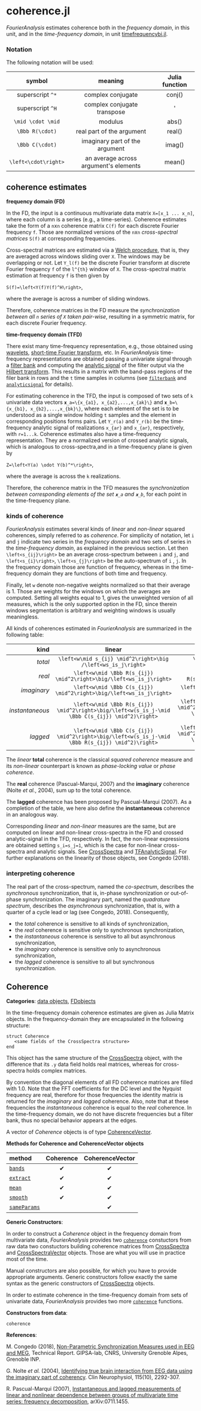 # coherence.jl

*FourierAnalysis* estimates coherence both in
the *frequency domain*, in this unit,
and in the *time-frequency domain*,
in unit [timefrequencybi.jl](@ref).

### Notation

The following notation will be used:

|        symbol         |            meaning             | Julia function |
|:---------------------:|:------------------------------:|:--------------:|
| superscript ``^*``    |    complex conjugate           |     conj()     |
| superscript ``^H``    | complex conjugate transpose    |       '        |
| ``\mid \cdot \mid``   |           modulus              |     abs()      |
| ``\Bbb R(\cdot)``     |  real part of the argument     |     real()     |
| ``\Bbb C(\cdot)``     | imaginary part of the argument |     imag()     |
| ``\left<\cdot\right>``| an average across argument's elements | mean()|

## coherence estimates

**frequency domain (FD)**

In the FD, the input is a continuous multivariate data matrix
``X=[x_1 ... x_n]``,
where each column is a series (e.g., a time-series).
Coherence estimates take the form of a ``n``x``n`` coherence matrix ``C(f)``
for each discrete Fourier frequency ``f``. Those are
normalized versions of the ``n``x``n`` *cross-spectral matrices* ``S(f)``
at corresponding frequencies.

Cross-spectral matrices are estimated
via a [Welch procedure](https://en.wikipedia.org/wiki/Welch%27s_method),
that is, they are averaged across windows sliding
over ``X``. The windows may be overlapping or not. Let ``Y_l(f)`` be the discrete Fourier transform at discrete
Fourier frequency ``f`` of the ``l^{th}`` window of ``X``.
The cross-spectral matrix estimation at frequency ``f`` is then given by

``S(f)=\left<Y(f)Y(f)^H\right>``,

where the average is across a number of sliding windows.

Therefore, coherence matrices in the FD measure the
*synchronization between all ``n`` series of ``X`` taken pair-wise*,
resulting in a symmetric matrix, for each discrete Fourier frequency.

**time-frequency domain (TFD)**

There exist many time-frequency representation, e.g., those obtained
using [wavelets](https://en.wikipedia.org/wiki/Wavelet),
[short-time Fourier transform](https://en.wikipedia.org/wiki/Short-time_Fourier_transform), etc.
In *FourierAnalysis* time-frequency representations are obtained passing
a univariate signal through a
[filter bank](https://en.wikipedia.org/wiki/Filter_bank)
and computing the
[analytic signal](https://en.wikipedia.org/wiki/Analytic_signal)
of the filter output via the
[Hilbert transform](https://en.wikipedia.org/wiki/Hilbert_transform).
This results in a matrix with the band-pass regions of the filer bank in rows and the ``t`` time samples in columns (see [`filterbank`](@ref) and
[`analyticsignal`](@ref) for details).

For estimating coherence in the TFD, the input is composed of two sets of ``k``
univariate data vectors
``𝐱_a=\{x_{a1}, x_{a2},...,x_{ak}\}`` and ``𝐱_b=\{x_{b1}, x_{b2},...,x_{bk}\}``,
where each element of the set is to be understood as a single window holding
``t`` samples and the element in corresponding positions forms pairs.
Let ``Y_r(a)`` and ``Y_r(b)`` be the time-frequency analytic signal
of realizations ``x_{ar}`` and ``x_{ar}``, respectively, with ``r=1...k``.
Coherence estimates also have a time-frequency representation.
They are a normalized version of crossed analytic signals, which
is analogous to cross-spectra,and in a time-frequency plane is given by

``Z=\left<Y(a) \odot Y(b)^*\right>``,

where the average is across the ``k`` realizations.

Therefore, the coherence matrix in the TFD measures the
*synchronization between corresponding elements of the set ``𝐱_a`` and ``𝐱_b``*,
for each point in the time-frequency plane.

### kinds of coherence

*FourierAnalysis* estimates several kinds of *linear* and *non-linear*
squared coherences, simply referred to as *coherence*.
For simplicity of notation, let ``i`` and ``j`` indicate two series
in the *frequency domain* and two sets of series in the
*time-frequency domain*, as explained in the previous section. Let then
``\left<s_{ij}\right>``
be an average cross-spectrum between
``i`` and ``j``, and ``\left<s_{i}\right>``, ``\left<s_{j}\right>``
be the auto-spectrum of ``i`` , ``j``. In the frequency domain those
are function of frequency, whereas in the time-frequency domain they are
functions of both time and frequency.

Finally, let ``w`` denote non-negative weights normalized so that their
average is 1. Those are weights for the windows on which the averages
are computed.
Setting all weights equal to 1, gives the unweighted version
of all measures, which is the only supported option in the FD, since
therein windows segmentation is arbitrary and weighting
windows is usually meaningless.

All kinds of coherences estimated in *FourierAnalysis* are summarized
in the following table:

|   kind         |                linear                       |              non-linear              |
|---------------:|:-------------------------------------------:|:------------------------------------:|
|    *total*     | ``\left<w\mid s_{ij} \mid^2\right>\big /\left<ws_is_j\right>`` | ``\left<w\mid s_{ij} \mid^2\right>``  |
|    *real*      | ``\left<w\mid \Bbb R(s_{ij}) \mid^2\right>\big/\left<ws_is_j\right>`` | ``\left<w\mid \Bbb R(s_{ij})\mid^2\right>`` |
|  *imaginary*   | ``\left<w\mid \Bbb C(s_{ij}) \mid^2\right>\big/\left<ws_is_j\right>`` | ``\left<w\mid \Bbb C(s_{ij}) \mid^2\right>`` |
| *instantaneous*| ``\left<w\mid \Bbb R(s_{ij}) \mid^2\right>\big/\left<w(s_is_j-\mid \Bbb C(s_{ij}) \mid^2)\right>`` | ``\left<w\mid \Bbb R(s_{ij}) \mid^2\right>\big/\left<w(1-\mid \Bbb C(s_{ij}) \mid^2)\right>`` |
|   *lagged*     | ``\left<w\mid \Bbb C(s_{ij}) \mid^2\right>\big/\left<w(s_is_j-\mid \Bbb R(s_{ij}) \mid^2)\right>`` | ``\left<w\mid \Bbb C(s_{ij}) \mid^2\right>\big/\left<w(1-\mid \Bbb R(s_{ij}) \mid^2)\right>`` |

The *linear* **total**  coherence is the classical *squared coherence* measure
and its *non-linear* counterpart is known as *phase-locking value* or
*phase coherence*.

The **real** coherence (Pascual-Marqui, 2007) and the
**imaginary** coherence (Nolte *et al.*, 2004), sum up to the total coherence.

The **lagged** coherence has been proposed by Pascual-Marqui (2007).
As a completion of the table, we here also define the **instantaneous**
coherence in an analogous way.

Corresponding *linear* and *non-linear* measures are the same, but are computed
on linear and non-linear cross-spectra in the FD and crossed analytic-signal in the TFD, respectively.
In fact, the non-linear expressions are obtained setting ``s_i=s_j=1``,
which is the case for non-linear cross-spectra and analytic signals. See
[CrossSpectra](@ref) and [TFAnalyticSignal](@ref).
For further explanations on the linearity of those objects, see Congedo (2018).

### interpreting coherence

The real part of the cross-spectrum, named the *co-spectrum*, describes the
*synchronous* synchronization, that is, in-phase synchronization or
out-of-phase synchronization. The imaginary part, named the
*quadrature spectrum*, describes the *asynchronous* synchronization,
that is, with a quarter of a cycle lead or lag (see Congedo, 2018).
Consequently,
- the *total* coherence is sensitive to all kinds of synchronization,
- the *real* coherence is sensitive only to synchronous synchronization,
- the *instantaneous* coherence is sensitive to all but asynchronous synchronization,
- the *imaginary* coherence is sensitive only to asynchronous synchronization,
- the *lagged* coherence is sensitive to all but synchronous synchronization.

## Coherence

**Categories**: [data objects](@ref), [FDobjects](@ref)

In the time-frequency domain coherence estimates are given as Julia Matrix
objects. In the frequency-domain they are encapsulated in the
following structure:

```
struct Coherence
   <same fields of the CrossSpectra structure>
end
```

This object has the same structure of the [CrossSpectra](@ref) object,
with the difference that its `.y` data field holds real matrices,
whereas for cross-spectra holds complex matrices.

By convention the diagonal elements of all FD coherence matrices are
filled with 1.0. Note that the FFT coefficients for the DC level
and the Nyquist frequency are real, therefore for those frequencies the
identity matrix is returned for the *imaginary* and *lagged* coherence.
Also, note that at these frequencies the *instantaneous* coherence is equal
to the *real* coherence. In the time-frequency domain,
we do not have discrete frequencies but a filter bank,
thus no special behavior appears at the edges.

A vector of *Coherence* objects is of type [CoherenceVector](@ref).

**Methods for Coherence and CoherenceVector objects**

|      method          | Coherence    | CoherenceVector    |
|:---------------------|:------------:|:------------------:|
| [`bands`](@ref)      |     ✔        |         ✔         |
| [`extract`](@ref)    |     ✔        |         ✔         |
| [`mean`](@ref)       |     ✔        |         ✔         |
| [`smooth`](@ref)     |     ✔        |         ✔         |
| [`sameParams`](@ref) |              |         ✔         |


**Generic Constructors**:

In order to construct a *Coherence* object in the frequency domain from
multivariate data, *FourierAnalysis* provides two [`coherence`](@ref)
constuctors from raw data two constuctors building coherence matrices
from [CrossSpectra](@ref) and [CrossSpectraVector](@ref) objects.
Those are what you will use in practice most of the time.

Manual constructors are also possible, for which you have to provide
appropriate arguments. Generic constructors follow exactly the same syntax
as the generic constructors of [CrossSpectra](@ref) objects.

In order to estimate coherence in the time-frequency domain from
sets of univariate data, *FourierAnalysis* provides two more
[`coherence`](@ref) functions.

**Constructors from data**:

```@docs
coherence
```

**References**:

M. Congedo (2018),
[Non-Parametric Synchronization Measures used in EEG and MEG](https://hal.archives-ouvertes.fr/hal-01868538),
Technical Report. GIPSA-lab, CNRS, University Grenoble Alpes, Grenoble INP.

G. Nolte *et al.* (2004),
[Identifying true brain interaction from EEG data using the imaginary part of coherency](https://www.researchgate.net/file.PostFileLoader.html?id=55e56d5260614bed268b45e5&assetKey=AS%3A273843090853888%401442300689008).
Clin Neurophysiol, 115(10), 2292-307.

R. Pascual-Marqui (2007),
[Instantaneous and lagged measurements of linear and nonlinear dependence between groups of multivariate time series: frequency decomposition](https://arxiv.org/ftp/arxiv/papers/0711/0711.1455.pdf),
arXiv:0711.1455.
